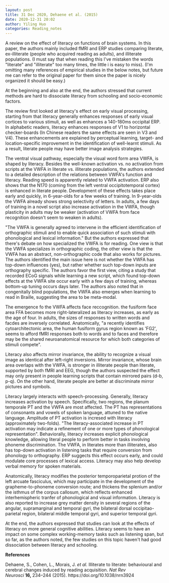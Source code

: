 ```yaml
---
layout: post
title: 31 Dec 2020, Dehaene et al. (2015)
date: 2020-12-31 20:02
author: Yiling Huo
categories: Reading_notes
---
```

<!-- wp:paragraph -->
<p>A review on the effect of literacy on functions of brain systems. In this paper, the authors mainly included fMRI and ERP studies comparing literate, ex-illiterate (people who acquired reading as adults), and illiterate populations. (I must say that when reading this I've mistaken the words "literate" and "illiterate" too many times, the little i is easy to miss). (I'm omitting many references of empirical studies in the below notes, but future me can refer to the original paper for them since the paper is nicely organized it should be easy.)</p>
<!-- /wp:paragraph -->

<!-- wp:paragraph -->
<p>At the beginning and also at the end, the authors stressed that current methods are hard to dissociate literacy from schooling and socio-economic factors. </p>
<!-- /wp:paragraph -->

<!-- wp:paragraph -->
<p>The review first looked at literacy's effect on early visual processing, starting from that literacy generally enhances responses of early visual cortices to various stimuli, as well as enhances a 140-180ms occipital ERP. In alphabetic readers, literacy enhances responses of V1 to horizontal checker-boards (In Chinese readers the same effects are seen in V3 and V4). These enhancements are explained by perceptual learning, target- and location-specific improvement in the identification of well-learnt stimuli. As a result, literate people may have better image analysis strategies.</p>
<!-- /wp:paragraph -->

<!-- wp:paragraph -->
<p>The ventral visual pathway, especially the visual word form area VWFA, is shaped by literacy. Besides the well-known activation vs. no activation from scripts at the VWFA in literate vs. illiterate populations, the authors extended to a detailed description of the relations between VWFA's function and literacy. Reading speed is apparently related to VWFA activation. ERP also shows that the N170 (coming from the left ventral occipitotemporal cortex) is enhanced in literate people. Development of these effects takes place early and quickly, in 6-year-olds for a few weeks of training. In 9-year-olds the VWFA already shows strong selectivity of letters. In adults, a few days of training in a novel script also increase activation in the VWFA, though plasticity in adults may be weaker (activation of VWFA from face recognition doesn't seem to weaken in adults).</p>
<!-- /wp:paragraph -->

<!-- wp:paragraph -->
<p>"The VWFA is generally agreed to intervene in the efficient identification of orthographic stimuli and to enable quick association of such stimuli with phonological and lexical information." But the authors expressed that there's debate on how specialized the VWFA is for reading. One view is that the VWFA specializes in orthographic coding, the other view is that the VWFA has an abstract, non-orthographic code that also works for pictures. The authors identified the main issue here is not whether the VWFA has top-down influences (yes), but rather whether such top-down inputs are orthography specific. The authors favor the first view, citing a study that recorded ECoG signals while learning a new script, which found top-down effects at the VWFA site occur early with a few days of training, whereas bottom-up tuning occurs days later. The authors also noted that in congenitally blind populations, the VWFA also emerges when learning to read in Braille, suggesting the area to be meta-modal. </p>
<!-- /wp:paragraph -->

<!-- wp:paragraph -->
<p>The emergence fo the VWFA affects face reccognition. the fusiform face area FFA becomes more right-lateralized as literacy increases, as early as the age of four. In adults, the sizes of responses to written words and facdes are inversely correlated. Anatomically, "a recently identifies cytoarchitectonic area, the human fusiform gyrus region known as 'FG2', seems to afford fMRI responses both to words and to faces and therefore may be the shared neuroanatomical resource for which both categories of stimuli compete". </p>
<!-- /wp:paragraph -->

<!-- wp:paragraph -->
<p>Literacy also affects mirror invariance, the ability to recognize a visual image as identical after left-right inversions. Mirror invariance, whose brain area overlaps with the VWFA, is stronger in illiterate people than literate, supported by both fMRI and EEG, though the authors suspected the effect may only present in people learning scripts that contain mirrored pairs (d-b, p-q). On the other hand, literate people are better at discriminate mirror pictures and symbols.</p>
<!-- /wp:paragraph -->

<!-- wp:paragraph -->
<p>Literacy largely interacts with speech-processing. Generally, literacy increases activation by speech. Specifically, two regions, the planum temporale PT and the VWFA are most affected. The PT has representations of consonants and vowels of spoken language, attuned to the native language. Amplitude of PT activation is incresed with literacy (approximately two-folds). "The literacy-associated increase in PT activation may indicate a refinement of one or more types of phonological representation". Behaviorally, literacy increases explicit phonological knowledge, allowing literal people to perform better in tasks involving phoneme discrimination. The VWFA, in literates more than illiterates, also has top-down activation in listening tasks that require conversion from phonology to orthography. ERP suggects this effect occurs early, and could modulate core processes of lexical access. Literacy may also help develop verbal memory for spoken materials. </p>
<!-- /wp:paragraph -->

<!-- wp:paragraph -->
<p>Anatomically, literacy modifies the posterior temporoparietal protion of the left arcuate fasciculus, which may participate in the development of the grapheme-to-phoneme conversion route; and thickens the splenium and/or the isthmus of the corpus callosum, which reflects enhanced interhemispheric tranfer of phonological and visual information. Literacy is also reported to increase grey matter density in several regions of the angular, supramarginal and temporal gyri, the bilateral dorsal occipitao-parietal region, bilateral middle temporal gyri, and superior temporal gyri. </p>
<!-- /wp:paragraph -->

<!-- wp:paragraph -->
<p>At the end, the authors expressed that studies can look at the effects of literacy on more general cognitive abilities. Literacy seems to have an impact on some complex working-memory tasks such as listening span, but so far, as the authors noted, the few studies on this topic haven't had good dissociation between literacy and schooling. </p>
<!-- /wp:paragraph -->

<!-- wp:paragraph -->
<p><strong>References</strong></p>
<!-- /wp:paragraph -->

<!-- wp:paragraph -->
<p>Dehaene, S., Cohen, L., Morais, J.&nbsp;<em>et al.</em>&nbsp;Illiterate to literate: behavioural and cerebral changes induced by reading acquisition.&nbsp;<em>Nat Rev Neurosci</em>&nbsp;<strong>16,&nbsp;</strong>234–244 (2015). https://doi.org/10.1038/nrn3924</p>
<!-- /wp:paragraph -->
